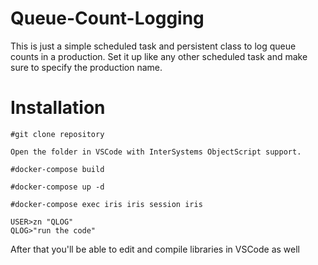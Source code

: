 # Queue-Count-Logging

This is just a simple scheduled task and persistent class to log queue counts in a production. 
Set it up like any other scheduled task and make sure to specify the production name.

# Installation

```
#git clone repository

Open the folder in VSCode with InterSystems ObjectScript support.

#docker-compose build

#docker-compose up -d

#docker-compose exec iris iris session iris

USER>zn "QLOG"
QLOG>"run the code"

```

After that you'll be able to edit and compile libraries in VSCode as well


